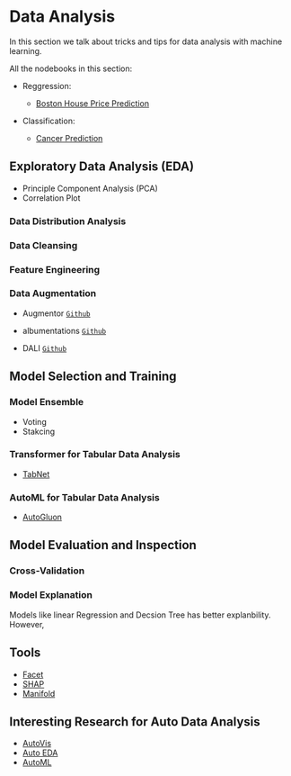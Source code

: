 # Data Analysis 

In this section we talk about tricks and tips for data analysis with machine learning. 


All the nodebooks in this section:

* Reggression:

  * [Boston House Price Prediction]()

* Classification:

  * [Cancer Prediction]()

## Exploratory Data Analysis (EDA)

* Principle Component Analysis (PCA)
* Correlation Plot

### Data Distribution Analysis

### Data Cleansing

### Feature Engineering

### Data Augmentation

- Augmentor [`Github`](https://github.com/mdbloice/Augmentor?utm_source=mybridge&utm_medium=blog&utm_campaign=read_more)

- albumentations [`Github`](https://github.com/albumentations-team/albumentations)

- DALI [`Github`](https://github.com/NVIDIA/DALI)



## Model Selection and Training

### Model Ensemble

* Voting 
* Stakcing


### Transformer for Tabular Data Analysis

* [TabNet](https://github.com/google-research/google-research/tree/master/tabnet)

### AutoML for Tabular Data Analysis

* [AutoGluon](https://github.com/awslabs/autogluon)



## Model Evaluation and Inspection



### Cross-Validation

### Model Explanation

Models like linear Regression and Decsion Tree has better explanbility. However, 




## Tools

* [Facet]()
* [SHAP]()
* [Manifold]()

## Interesting Research for Auto Data Analysis

* [AutoVis]()
* [Auto EDA]()
* [AutoML]()


